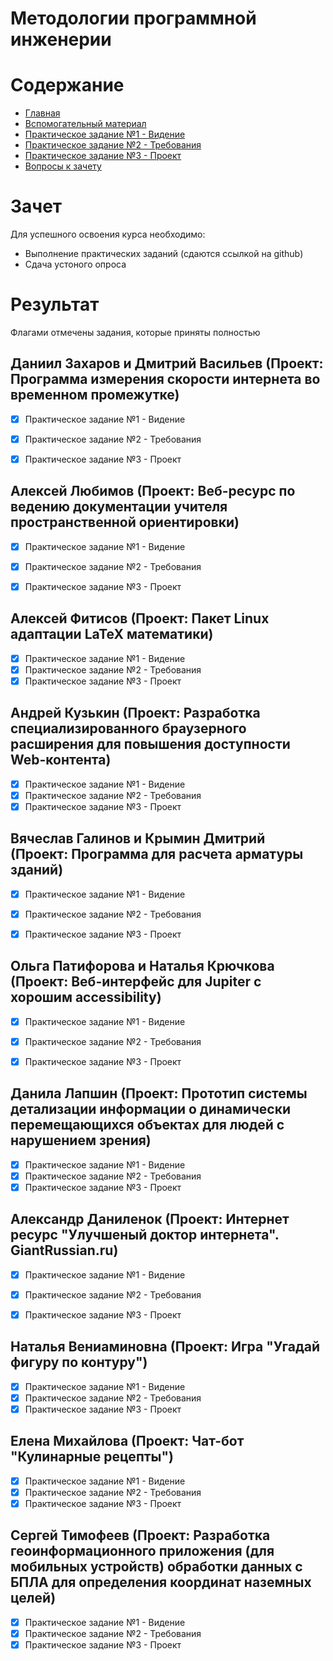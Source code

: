 # Методологии программной инженерии

# Содержание
* [Главная](https://github.com/WrapAndKit/software_engineering/blob/main/README.md)
* [Вспомогательный материал](https://github.com/WrapAndKit/software_engineering/blob/main/support.md)
* [Практическое задание №1 - Видение](https://github.com/WrapAndKit/software_engineering/blob/main/practice_1.md)
* [Практическое задание №2 - Требования](https://github.com/WrapAndKit/software_engineering/blob/main/practice_2.md)
* [Практическое задание №3 - Проект](https://github.com/WrapAndKit/software_engineering/blob/main/practice_3.md)
* [Вопросы к зачету](https://github.com/WrapAndKit/software_engineering/blob/main/questions.md)
# Зачет
Для успешного освоения курса необходимо:

* Выполнение практических заданий (сдаются ссылкой на github)
* Сдача устоного опроса

# Результат
Флагами отмечены задания, которые приняты полностью

## Даниил Захаров и Дмитрий Васильев (Проект: Программа измерения скорости интернета во временном промежутке)
- [X] Практическое задание №1 - Видение
- [X] Практическое задание №2 - Требования
- [X] Практическое задание №3 - Проект


## Алексей Любимов (Проект: Веб-ресурс по ведению документации учителя пространственной ориентировки)
- [X] Практическое задание №1 - Видение
- [X] Практическое задание №2 - Требования
- [X] Практическое задание №3 - Проект


## Алексей Фитисов (Проект:  Пакет Linux адаптации LaTeX математики)
- [X] Практическое задание №1 - Видение
- [X] Практическое задание №2 - Требования
- [X] Практическое задание №3 - Проект

## Андрей Кузькин (Проект:  Разработка специализированного браузерного расширения для повышения доступности Web-контента)
- [X] Практическое задание №1 - Видение
- [X] Практическое задание №2 - Требования
- [X] Практическое задание №3 - Проект

## Вячеслав Галинов и Крымин Дмитрий (Проект: Программа для расчета арматуры зданий)
- [X] Практическое задание №1 - Видение
- [X] Практическое задание №2 - Требования
- [X] Практическое задание №3 - Проект


## Ольга Патифорова и Наталья Крючкова (Проект: Веб-интерфейс для Jupiter с хорошим accessibility)
- [X] Практическое задание №1 - Видение
- [X] Практическое задание №2 - Требования
- [X] Практическое задание №3 - Проект


## Данила Лапшин (Проект: Прототип системы детализации информации о динамически перемещающихся объектах для людей с нарушением зрения)
- [X] Практическое задание №1 - Видение
- [X] Практическое задание №2 - Требования
- [x] Практическое задание №3 - Проект

## Александр Даниленок (Проект: Интернет ресурс "Улучшеный доктор интернета". GiantRussian.ru)
- [X] Практическое задание №1 - Видение
- [X] Практическое задание №2 - Требования
- [X] Практическое задание №3 - Проект


## Наталья Вениаминовна (Проект: Игра "Угадай фигуру по контуру")
- [X] Практическое задание №1 - Видение
- [X] Практическое задание №2 - Требования
- [X] Практическое задание №3 - Проект

## Елена Михайлова (Проект: Чат-бот "Кулинарные рецепты")
- [X] Практическое задание №1 - Видение
- [X] Практическое задание №2 - Требования
- [X] Практическое задание №3 - Проект

## Сергей Тимофеев (Проект: Разработка геоинформационного приложения (для мобильных устройств) обработки данных с БПЛА для определения координат наземных целей)
- [X] Практическое задание №1 - Видение
- [X] Практическое задание №2 - Требования
- [X] Практическое задание №3 - Проект
